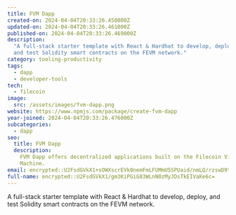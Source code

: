 ```yaml
---
title: FVM Dapp
created-on: 2024-04-04T20:33:26.450000Z
updated-on: 2024-04-04T20:33:26.461000Z
published-on: 2024-04-04T20:33:26.469000Z
description:
  "A full-stack starter template with React & Hardhat to develop, deploy,
  and test Solidity smart contracts on the FEVM network."
category: tooling-productivity
tags:
  - dapp
  - developer-tools
tech:
  - filecoin
image:
  src: /assets/images/fvm-dapp.png
website: https://www.npmjs.com/package/create-fvm-dapp
year-joined: 2024-04-04T20:33:26.476000Z
subcategories:
  - dapp
seo:
  title: FVM Dapp
  description:
    FVM Dapp offers decentralized applications built on the Filecoin Virtual
    Machine.
email: encrypted::U2FsdGVkX1+sOWXscrEVk0nemFmLFUMmU5SPUaid/nmLQ/rzswD9tnJ1Fo8xufgx
full-name: encrypted::U2FsdGVkX1/gm3KiPGiG83WLnN0zMyJDsTkEIVaKe6c=
---
```


A full-stack starter template with React & Hardhat to develop, deploy, and test Solidity smart contracts on the FEVM network.
